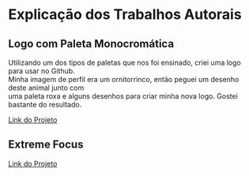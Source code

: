 <h1>Explicação dos Trabalhos Autorais</h1>
<h2>Logo com Paleta Monocromática</h2>
<p>Utilizando um dos tipos de paletas que nos foi ensinado, criei uma logo para usar no Github.<br>Minha imagem de perfil era um ornitorrinco, então peguei um desenho deste animal junto com<br>uma paleta roxa e alguns desenhos para criar minha nova logo. Gostei bastante do resultado.</p>
<a href="https://www.figma.com/file/JJK98U98anTaWT1wDKZjod/Untitled?node-id=0%3A3&t=DserwEkGNJDun65k-1">Link do Projeto</a><br>
<h2>Extreme Focus</h2>
<p></p>
<a href="https://www.figma.com/file/QqpoxG1rgBYjQ2QHkY3Qnq/Aplicativo-Notas?node-id=0%3A1&t=DserwEkGNJDun65k-1">Link do Projeto</a>
